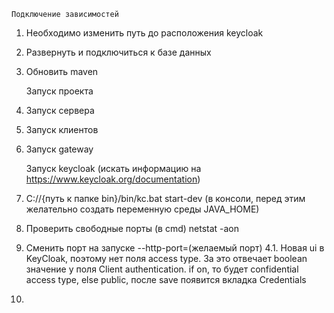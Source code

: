     Подключение зависимостей
1. Необходимо изменить путь до расположения keycloak
2. Развернуть и подключиться к базе данных
3. Обновить maven


    Запуск проекта
1. Запуск сервера
2. Запуск клиентов
3. Запуск gateway


    Запуск keycloak
                    (искать информацию на https://www.keycloak.org/documentation)
1. C://{путь к папке bin}/bin/kc.bat start-dev
    (в консоли, перед этим желательно создать переменную среды JAVA_HOME)
2. Проверить свободные порты (в cmd) netstat -aon
3. Сменить порт на запуске --http-port=(желаемый порт)
4.1. Новая ui в KeyCloak, поэтому нет поля access type. За это отвечает boolean значение у поля Client authentication. 
     if on, то будет confidential access type, else public, после save появится вкладка Credentials
4. 